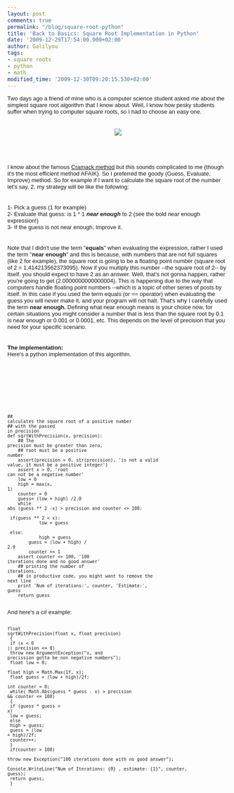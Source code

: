 ```yaml
---
layout: post
comments: true
permalink: "/blog/square-root-python"
title: 'Back to Basics: Square Root Implementation in Python'
date: '2009-12-29T17:54:00.000+02:00'
author: Galilyou
tags:
- square roots
- python
- math
modified_time: '2009-12-30T09:20:15.530+02:00'
---
```


<span style="font-family: Arial; font-size: small;"><span style="font-size: 13px;">Two days ago a friend of mine who is a computer science student asked me about the simplest square root algorithm that I know about. Well, I know how pesky students suffer when trying to computer square roots, so I had to choose an easy one.</span></span><br /><br /><div class="separator" style="clear: both; text-align: center;"><a href="http://2.bp.blogspot.com/_CvP3b8RZYyc/SzogErc76NI/AAAAAAAAACU/RFaMtlWsO_g/s1600-h/445spongebobsquareroot.png" imageanchor="1" style="margin-left: 1em; margin-right: 1em;"><img border="0" src="http://2.bp.blogspot.com/_CvP3b8RZYyc/SzogErc76NI/AAAAAAAAACU/RFaMtlWsO_g/s320/445spongebobsquareroot.png" /></a><br /></div><span style="font-family: Arial; font-size: small;"><span style="font-size: 13px;"><br /></span></span><br /><span style="font-family: Arial; font-size: small;"><span style="font-size: 13px;"><br /></span></span><br /><span style="font-family: Arial; font-size: small;"><span style="font-size: 13px;">I know about the famous <a href="http://www.codemaestro.com/reviews/9">Cramack method</a>&nbsp;but this sounds complicated to me (though it's the most efficient method AFAIK). So I preferred the goody (Guess, Evaluate, Improve) method. So for example if I want to calculate the square root of the number let's say, 2, my strategy will be like the following:&nbsp;</span></span><br /><span style="font-family: Arial; font-size: small;"><span style="font-size: 13px;"><br /></span></span><br /><span style="font-family: Arial; font-size: small;"><span style="font-size: 13px;">1- Pick a guess (1 for example)</span></span><br /><span style="font-family: Arial; font-size: small;"><span style="font-size: 13px;">2- Evaluate that guess: is 1 * 1 <b><i>near enough</i></b> to 2 (see the bold near enough expression!)</span></span><br /><span style="font-family: Arial; font-size: small;"><span style="font-size: 13px;">3- If the guess is not near enough, Improve it.&nbsp;</span></span><br /><span style="font-family: Arial; font-size: small;"><span style="font-size: 13px;"><br /></span></span><br /><span style="font-family: Arial; font-size: small;"><span style="font-size: 13px;">Note that I didn't use the term "<b>equals</b>" when evaluating the expression, rather I used the term "<b>near enough</b>" and this is because, with numbers that are not full squares (like 2 for example), the square root is going to be a floating point number (square root of 2 =&nbsp;1.414213562373095). Now if you multiply this number --the square root of 2-- by itself, you should expect to have 2 as an answer. Well, that's not gonna happen, rather you're going to get (2.0000000000000004). This is happening due to the way that computers handle floating point numbers --which is a topic of other series of posts by itself. In this case if you used the term equals (or == operator) when evaluating the guess you will never make it, and your program will not halt. That's why I carefully used the term <b>near enough. </b>Defining what near enough means is your choice now, for certain situations you might consider a number that is less than the square root by 0.1 is near enough or 0.001 or 0.0001, etc. This depends on the level of precision that you need for your specific scenario.</span></span><br /><span style="font-family: Arial; font-size: small;"><span style="font-size: 13px;"><b><br /></b></span></span><br /><span style="font-family: Arial; font-size: small;"><span style="font-size: 13px;"><b>The implementation:&nbsp;</b></span></span><br /><span style="font-family: Arial; font-size: small;"><span style="font-size: 13px;">Here's a python implementation of this algorithm.</span></span><br /><span style="font-family: Arial; font-size: small;"></span><br /><span style="font-family: Arial; font-size: small;"></span><br /><span style="font-family: Arial; font-size: small;"></span><br /><span style="font-family: Arial; font-size: small;"></span><br /><span style="font-family: Arial; font-size: small;"></span><br /><span style="font-family: Arial; font-size: small;"></span><br /><span style="font-family: Arial; font-size: small;"></span><br /><span style="font-family: Arial; font-size: small;"><pre class="python" name="code">## calculates the square root of a positive number<br />## with the passed in precision<br />def sqrtWithPrecision(x, precision):<br />&nbsp;&nbsp; &nbsp;## The precision must be greater than zero,<br />&nbsp;&nbsp; &nbsp;## root must be a positive number<br />&nbsp;&nbsp; &nbsp;assert(precision &gt; 0, str(precision), 'is not a valid value, it must be a positive integer')<br />&nbsp;&nbsp; &nbsp;assert x &gt; 0, 'root can not be a negative number'<br />&nbsp;&nbsp; &nbsp;low = 0<br />&nbsp;&nbsp; &nbsp;high = max(x, 1)<br />&nbsp;&nbsp; &nbsp;counter = 0<br />&nbsp;&nbsp; &nbsp;guess= (low + high) /2.0<br />&nbsp;&nbsp; &nbsp;while abs (guess ** 2 -x) &gt; precision and counter &lt;= 100:<br />&nbsp;&nbsp; &nbsp; &nbsp; &nbsp;if(guess ** 2 &lt; x):<br />&nbsp;&nbsp; &nbsp; &nbsp; &nbsp; &nbsp; &nbsp;low = guess<br />&nbsp;&nbsp; &nbsp; &nbsp; &nbsp;else:<br />&nbsp;&nbsp; &nbsp; &nbsp; &nbsp; &nbsp; &nbsp;high = guess<br />&nbsp;&nbsp; &nbsp; &nbsp; &nbsp;guess = (low + high) / 2.0<br />&nbsp;&nbsp; &nbsp; &nbsp; &nbsp;counter += 1<br />&nbsp;&nbsp; &nbsp;assert counter &lt;= 100, '100 iterations done and no good answer'<br />&nbsp;&nbsp; &nbsp;## printing the number of iterations,<br />&nbsp;&nbsp; &nbsp;## in productive code, you might want to remove the next line<br />&nbsp;&nbsp; &nbsp;print 'Num of iterations:', counter, 'Estimate:', guess<br />&nbsp;&nbsp; &nbsp;return guess</pre><div><br />And here's a c# example:<br /><br /><pre class="csharp" name="code">float sqrtWithPrecision(float x, float precision)<br />        {<br />            if (x &lt; 0 || precision &lt;= 0)<br />                throw new ArgumentException("x, and precission gotta be non negative numbers");<br />            float low = 0;<br />            float high = Math.Max(1f, x);<br />            float guess = (low + high)/2f;<br />            int counter = 0;<br />            while( Math.Abs(guess * guess - x) &gt; precision &amp;&amp; counter &lt;= 100)<br />            {<br />                if (guess * guess &lt; x)<br />                    low = guess;<br />                else<br />                    high = guess;<br />                guess = (low + high)/2f;<br />                counter++;<br />            }<br />            if(counter &gt; 100)<br />                throw new Exception("100 iterations done with no good answer");<br />            Console.WriteLine("Num of Iterations: {0} , estimate: {1}", counter, guess);<br />            return guess;<br />        }</pre></div></span>